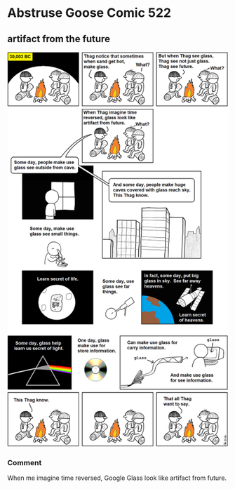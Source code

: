# Abstruse Goose Comic 522
## artifact from the future

![image](comics/thatll_do_thag.png)
### Comment
When me imagine time reversed, Google Glass look like artifact from future.
